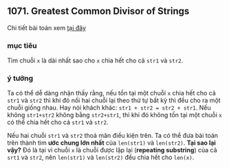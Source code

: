 ## 1071. Greatest Common Divisor of Strings

Chi tiết bài toán xem [tại đây](https://leetcode.com/problems/greatest-common-divisor-of-strings/description/)

### mục tiêu
Tìm chuỗi `x` là dài nhất sao cho `x` chia hết cho cả `str1` và `str2`.

### ý tưởng

Ta có thể dễ dàng nhận thấy rằng, nếu tồn tại một chuỗi `x` chia hết cho cả `str1` và `str2` thì khi đó nối hai chuỗi lại theo thứ tự bất kỳ thì đều cho ra một chuỗi giống nhau. Hay nói khách khác: `str1 + str2 = str2 + str1`.
Nếu không `str1+str2` không bằng `str2+str1`, thì khi đó không tồn tại một chuỗi `x` có thể chia hết cho cả `str1` và `str2`.

Nếu hai chuỗi `str1` và `str2` thoả mãn điều kiện trên. Ta có thể đưa bài toán trên thành tìm **ước chung lớn nhất** của `len(str1)` và `len(str2)`.
**Tại sao lại vậy?** Đó là tại vì chuỗi `x` là chuỗi được lặp lại (**repeating substring**) của cả `srt1` và `str2`, nên `len(str1)` và `len(str2)` đều chia hết cho `len(x)`.
